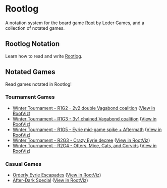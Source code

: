 # Rootlog
A notation system for the board game [Root](https://ledergames.com/products/root-a-game-of-woodland-might-and-right) by Leder Games, and a collection of notated games.

## Rootlog Notation

Learn how to read and write [Rootlog](https://github.com/Vagabottos/Rootlog/blob/master/Rootlog_V2.md).

## Notated Games

Read games notated in Rootlog!

### Tournament Games

* [Winter Tournament - R1G2 - 2v2 double Vagabond coalition](https://github.com/Vagabottos/Rootlog/blob/master/Games/2020_11_19_winter_tournament_r1g2.rootlog) ([View in RootViz](https://rootvis.seiyria.com/full-game?gameUrl=https:%2F%2Fraw.githubusercontent.com%2FVagabottos%2FRootlog%2Fmaster%2FGames%2F2020_11_19_winter_tournament_r1g2.rootlog&clearing=-1))
* [Winter Tournament - R1G3 - 3v1 chained Vagabond coalition](https://github.com/Vagabottos/Rootlog/blob/master/Games/2020_11_26_winter_tournament_r1g3.rootlog) ([View in RootViz](https://rootvis.seiyria.com/full-game?gameUrl=https:%2F%2Fraw.githubusercontent.com%2FVagabottos%2FRootlog%2Fmaster%2FGames%2F2020_11_26_winter_tournament_r1g3.rootlog&clearing=-1))
* [Winter Tournament - R1G5 - Eyrie mid-game spike + Aftermath](https://github.com/Vagabottos/Rootlog/blob/master/Games/2020_11_20_winter_tournament_r1g5.rootlog) ([View in RootViz](https://rootvis.seiyria.com/full-game?gameUrl=https:%2F%2Fraw.githubusercontent.com%2FVagabottos%2FRootlog%2Fmaster%2FGames%2F2020_11_20_winter_tournament_r1g5.rootlog&clearing=-1))
* [Winter Tournament - R2G3 - Crazy Eyrie decree](https://github.com/Vagabottos/Rootlog/blob/master/Games/2020_11_25_winter_tournament_r2g3.rootlog) ([View in RootViz](https://rootvis.seiyria.com/full-game?gameUrl=https:%2F%2Fraw.githubusercontent.com%2FVagabottos%2FRootlog%2Fmaster%2FGames%2F2020_11_25_winter_tournament_r2g3.rootlog&clearing=-1))
* [Winter Tournament - R2G4 - Otters, Mice, Cats, and Corvids](https://github.com/Vagabottos/Rootlog/blob/master/Games/2020_11_24_winter_tournament_r2g4.rootlog) ([View in RootViz](https://rootvis.seiyria.com/full-game?gameUrl=https:%2F%2Fraw.githubusercontent.com%2FVagabottos%2FRootlog%2Fmaster%2FGames%2F2020_11_24_winter_tournament_r2g4.rootlog&clearing=-1))

### Casual Games

* [Orderly Eyrie Escapades](https://github.com/Vagabottos/Rootlog/blob/master/Games/2020_11_19_orderly_eyrie.rootlog) ([View in RootViz](https://rootvis.seiyria.com/full-game?gameUrl=https:%2F%2Fraw.githubusercontent.com%2FVagabottos%2FRootlog%2Fmaster%2FGames%2F2020_11_19_orderly_eyrie.rootlog&clearing=-1))
* [After-Dark Special](https://github.com/Vagabottos/Rootlog/blob/master/Games/2020_12_05_after_dark_special.rootlog) ([View in RootViz](https://rootvis.seiyria.com/full-game?gameUrl=https:%2F%2Fraw.githubusercontent.com%2FVagabottos%2FRootlog%2Fmaster%2FGames%2F2020_12_05_after_dark_special.rootlog&clearing=-1))